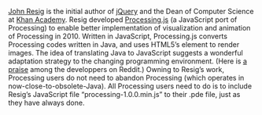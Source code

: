 [John Resig](http://ejohn.org/about/) is the initial author of [jQuery](https://jquery.com/) and the Dean of Computer Science at [Khan Academy](https://www.khanacademy.org/computing/computer-programming). Resig developed [Processing.js](http://processingjs.org/) (a JavaScript port of Processing) to enable better implementation of visualization and animation of Processing in 2010. Written in JavaScript, Processing.js converts Processing codes written in Java, and uses HTML5’s <canvas> element to render images. The idea of translating Java to JavaScript suggests a wonderful adaptation strategy to the changing programming environment. (Here is [a praise](https://www.reddit.com/comments/6ipvz/processingjs_john_resigs_javascript) among the developpers on Reddit.) Owning to Resig’s work, Processing users do not need to abandon Processing (which operates in now-close-to-obsolete-Java). All Processing users need to do is to include Resig’s JavaScript file “processing-1.0.0.min.js” to their .pde file, just as they have always done.
